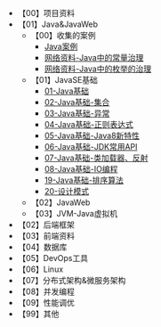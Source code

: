* 【00】项目资料
* 【01】Java&JavaWeb
  * 【00】收集的案例
    * [Java案例](.\01-Java&JavaWeb\00-收集的案例\Java案例.md)
    * [网络资料-Java中的常量治理](.\01-Java&JavaWeb\00-收集的案例\网络资料-Java中的常量治理.md)
    * [网络资料-Java中的枚举的治理](.\01-Java&JavaWeb\00-收集的案例\网络资料-Java中的枚举的治理.md)
  * 【01】JavaSE基础
    * [01-Java基础](.\01-Java&JavaWeb\01-JavaSE基础\01-Java基础.md)
    * [02-Java基础-集合](.\01-Java&JavaWeb\01-JavaSE基础\02-Java基础-集合.md)
    * [03-Java基础-异常](.\01-Java&JavaWeb\01-JavaSE基础\03-Java基础-异常.md)
    * [04-Java基础-正则表达式](.\01-Java&JavaWeb\01-JavaSE基础\04-Java基础-正则表达式.md)
    * [05-Java基础-Java8新特性](.\01-Java&JavaWeb\01-JavaSE基础\05-Java基础-Java8新特性.md)
    * [06-Java基础-JDK常用API](.\01-Java&JavaWeb\01-JavaSE基础\06-Java基础-JDK常用API.md)
    * [07-Java基础-类加载器、反射](.\01-Java&JavaWeb\01-JavaSE基础\07-Java基础-类加载器、反射.md)
    * [08-Java基础-IO编程](.\01-Java&JavaWeb\01-JavaSE基础\08-Java基础-IO编程.md)
    * [19-Java基础-排序算法](.\01-Java&JavaWeb\01-JavaSE基础\19-Java基础-排序算法.md)
    * [20-设计模式](.\01-Java&JavaWeb\01-JavaSE基础\20-设计模式.md)
  * 【02】JavaWeb
  * 【03】JVM-Java虚拟机
* 【02】后端框架
* 【03】前端资料
* 【04】数据库
* 【05】DevOps工具
* 【06】Linux
* 【07】分布式架构&微服务架构
* 【08】并发编程
* 【09】性能调优
* 【99】其他

